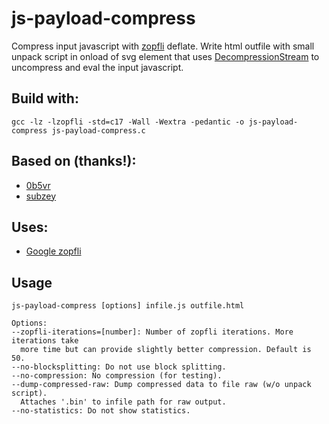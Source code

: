 # js-payload-compress

Compress input javascript with [zopfli](https://github.com/google/zopfli) deflate. Write html outfile with small unpack script in onload of svg element that uses [DecompressionStream](https://developer.mozilla.org/en-US/docs/Web/API/DecompressionStream) to uncompress and eval the input javascript.

## Build with:
`gcc -lz -lzopfli -std=c17 -Wall -Wextra -pedantic -o js-payload-compress js-payload-compress.c`

## Based on (thanks!):
- [0b5vr](https://gist.github.com/0b5vr/09ee96ca2efbe5bf9d64dad7220e923b)
- [subzey](https://github.com/subzey/fetchcrunch)

## Uses:
- [Google zopfli](https://github.com/google/zopfli)

## Usage
```
js-payload-compress [options] infile.js outfile.html

Options:
--zopfli-iterations=[number]: Number of zopfli iterations. More iterations take
  more time but can provide slightly better compression. Default is 50.
--no-blocksplitting: Do not use block splitting.
--no-compression: No compression (for testing).
--dump-compressed-raw: Dump compressed data to file raw (w/o unpack script).
  Attaches '.bin' to infile path for raw output.
--no-statistics: Do not show statistics.
```
